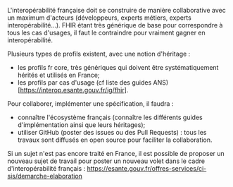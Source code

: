 L'interopérabilité française doit se construire de manière collaborative avec un maximum d'acteurs (développeurs, experts métiers, experts interopérabilité...). FHIR étant très générique de base pour correspondre à tous les cas d'usages, il faut le contraindre pour vraiment gagner en interopérabilité.

Plusieurs types de profils existent, avec une notion d'héritage :
- les profils fr core, très génériques qui doivent être systématiquement hérités et utilisés en France;
- les profils par cas d'usage (cf liste des guides ANS)[https://interop.esante.gouv.fr/ig/fhir].

Pour collaborer, implémenter une spécification, il faudra :
- connaître l'écosystème français (connaître les différents guides d'implémentation ainsi que leurs héritages);
- utiliser GitHub (poster des issues ou des Pull Requests) : tous les travaux sont diffusés en open source pour faciliter la collaboration.


Si un sujet n'est pas encore traité en France, il est possible de proposer un nouveau sujet de travail pour poster un nouveau volet dans le cadre d'interopérabilité français : https://esante.gouv.fr/offres-services/ci-sis/demarche-elaboration